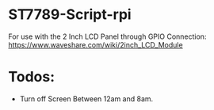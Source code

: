 # ST7789-Script-rpi

For use with the 2 Inch LCD Panel through GPIO Connection:
https://www.waveshare.com/wiki/2inch_LCD_Module


# Todos:
* Turn off Screen Between 12am and 8am.
